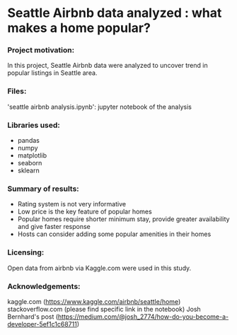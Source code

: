 # Seattle Airbnb data analyzed : what makes a home popular?

### Project motivation:
In this project, Seattle Airbnb data were analyzed to uncover trend in popular listings in Seattle area.



### Files:
'seattle airbnb analysis.ipynb': jupyter notebook of the analysis



### Libraries used:
 - pandas
 - numpy
 - matplotlib
 - seaborn
 - sklearn
 
 
 
### Summary of results:
 - Rating system is not very informative
 - Low price is the key feature of popular homes
 - Popular homes require shorter minimum stay, provide greater availability and give faster response 
 - Hosts can consider adding some popular amenities in their homes
  
  
  
### Licensing:
Open data from airbnb via Kaggle.com were used in this study.
  
  
  
### Acknowledgements:
kaggle.com (https://www.kaggle.com/airbnb/seattle/home)
stackoverflow.com (please find specific link in the notebook)
Josh Bernhard's post (https://medium.com/@josh_2774/how-do-you-become-a-developer-5ef1c1c68711)

